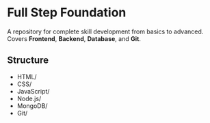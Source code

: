 # Full Step Foundation

A repository for complete skill development from basics to advanced.  
Covers **Frontend**, **Backend**, **Database**, and **Git**.

## Structure

- HTML/
- CSS/
- JavaScript/
- Node.js/
- MongoDB/
- Git/
